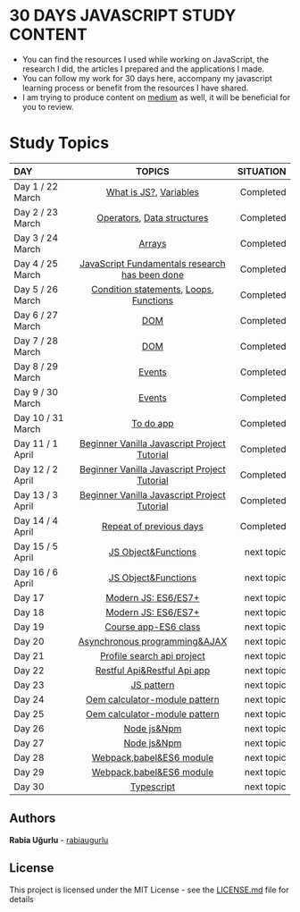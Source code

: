                               
                              
   # 30 DAYS JAVASCRIPT STUDY CONTENT
   + You can find the resources I used while working on JavaScript, the research I did, the articles I prepared and the applications I made.
   + You can follow my work for 30 days here, accompany my javascript learning process or benefit from the resources I have shared.   
   + I am trying to produce content on [medium](https://medium.com/@rabiaugurlu) as well, it will be beneficial for you to review.   


  # Study Topics

   | DAY | TOPICS | SITUATION |
   | :---         |     :---:      |          ---: |
   | Day 1 / 22 March  | [What is JS?](https://github.com/rabiaugurlu/30DaysOfJS/tree/main/JSIntro), [Variables](https://github.com/rabiaugurlu/30DaysOfJS/tree/main/Variables)    | Completed    |
   | Day 2 / 23 March     |  [Operators](https://github.com/rabiaugurlu/30DaysOfJS/tree/main/Operators),  [Data structures](https://github.com/rabiaugurlu/30DaysOfJS/tree/main/DataStructures)       | Completed      |
   | Day 3 / 24 March    | [Arrays](https://github.com/rabiaugurlu/30DaysOfJS/tree/main/Arrays)        | Completed    |
   | Day 4 / 25 March    | [JavaScript Fundamentals research has been done](https://github.com/rabiaugurlu/30DaysOfJS/tree/main/Arrays)        | Completed    |
   | Day 5 / 26 March    | [Condition statements](https://github.com/rabiaugurlu/30DaysOfJS/tree/main/ConditionStatements), [Loops](https://github.com/rabiaugurlu/30DaysOfJS/tree/main/Loops), [Functions](https://github.com/rabiaugurlu/30DaysOfJS/tree/main/Functions)       | Completed       | 
   | Day 6 / 27 March    | [DOM](https://github.com/rabiaugurlu/30DaysOfJS/tree/main/DOM)        | Completed      |
   | Day 7 / 28 March    | [DOM](https://github.com/rabiaugurlu/30DaysOfJS/tree/main/DOM)       | Completed      |
   | Day 8 / 29 March   | [Events](https://github.com/rabiaugurlu/30DaysOfJS/tree/main/Events)       | Completed      |
   | Day 9 / 30 March   | [Events](https://github.com/rabiaugurlu/30DaysOfJS/tree/main/Events)       | Completed      |
   | Day 10 / 31 March     | [To do app](https://github.com/rabiaugurlu/30DaysOfJS/tree/main/To%20do%20app) | Completed      |
   | Day 11 / 1 April   | [Beginner Vanilla Javascript Project Tutorial](https://github.com/rabiaugurlu/30DaysOfJS/tree/main/Beginner%20Vanilla%20Javascript%20Project%20Tutorial)  | Completed      |
   | Day 12 / 2 April    | [Beginner Vanilla Javascript Project Tutorial](https://github.com/rabiaugurlu/30DaysOfJS/tree/main/Beginner%20Vanilla%20Javascript%20Project%20Tutorial)       | Completed      |
   | Day 13 / 3 April    | [Beginner Vanilla Javascript Project Tutorial](https://github.com/rabiaugurlu/30DaysOfJS/tree/main/Beginner%20Vanilla%20Javascript%20Project%20Tutorial)  | Completed      |
   | Day 14 / 4 April    | [Repeat of previous days](https://github.com/rabiaugurlu/30DaysOfJS)        | Completed     |
   | Day 15 / 5 April    | [JS Object&Functions](https://github.com/rabiaugurlu/30DaysOfJS)       | next topic      |
   | Day 16 / 6 April    | [JS Object&Functions](https://github.com/rabiaugurlu/30DaysOfJS)       | next topic      |
   | Day 17     | [Modern JS: ES6/ES7+](https://github.com/rabiaugurlu/30DaysOfJS)       | next topic      |
   | Day 18     | [Modern JS: ES6/ES7+](https://github.com/rabiaugurlu/30DaysOfJS)       | next topic      |
   | Day 19     | [Course app-ES6 class](https://github.com/rabiaugurlu/30DaysOfJS)       | next topic      |
   | Day 20     | [Asynchronous programming&AJAX](https://github.com/rabiaugurlu/30DaysOfJS)       | next topic      |
   | Day 21     | [Profile search api project](https://github.com/rabiaugurlu/30DaysOfJS)       | next topic      |
   | Day 22     | [Restful Api&Restful Api app](https://github.com/rabiaugurlu/30DaysOfJS)       | next topic      | 
   | Day 23     | [JS pattern](https://github.com/rabiaugurlu/30DaysOfJS)            |  next topic
   | Day 24     | [Oem calculator-module pattern](https://github.com/rabiaugurlu/30DaysOfJS)       | next topic      | 
   | Day 25     | [Oem calculator-module pattern](https://github.com/rabiaugurlu/30DaysOfJS)       | next topic      | 
   | Day 26     | [Node js&Npm](https://github.com/rabiaugurlu/30DaysOfJS)       | next topic      | 
   | Day 27     | [Node js&Npm](https://github.com/rabiaugurlu/30DaysOfJS)       | next topic      | 
   | Day 28     | [Webpack,babel&ES6 module](https://github.com/rabiaugurlu/30DaysOfJS)       | next topic      | 
   | Day 29     | [Webpack,babel&ES6 module](https://github.com/rabiaugurlu/30DaysOfJS)       | next topic      | 
   | Day 30     | [Typescript](https://github.com/rabiaugurlu/30DaysOfJS)       | next topic     | 
  
   
   
   
   
  ## Authors
 **Rabia Uğurlu** - [rabiaugurlu](https://github.com/rabiaugurlu)
## License
This project is licensed under the MIT License - see the [LICENSE.md](LICENSE.md) file for details
                                                                  
